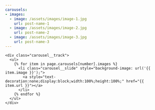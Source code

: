 ```yaml
---
carousels:
- images: 
  - image: /assets/images/image-1.jpg
    url: post-name-1
  - image: /assets/images/image-2.jpg
    url: post-name-2
  - image: /assets/images/image-3.jpg
    url: post-name-3
---    
```

    
    <div class="carousel__track">
      <ul>
        {% for item in page.carousels[number].images %}
          <li class="carousel__slide" style="background-image: url('{{ item.image }}');">
            <a style="text-decoration:none;display:block;width:100%;height:100%;" href="{{ item.url }}"></a>
          </li>
        {% endfor %}
      </ul>
    </div>
